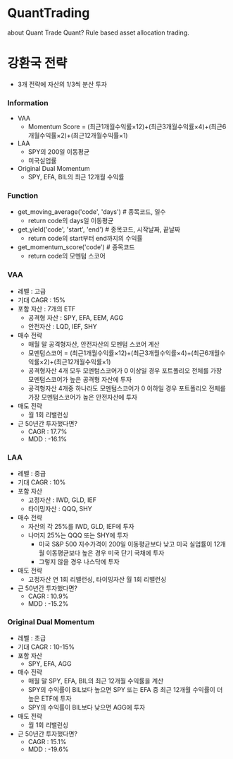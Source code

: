 # QuantTrading
about Quant Trade
Quant? Rule based asset allocation trading.

# 강환국 전략
- 3개 전략에 자산의 1/3씩 분산 투자

### Information
- VAA
    - Momentum Score = (최근1개월수익률×12)+(최근3개월수익률×4)+(최근6개월수익률×2)+(최근12개월수익률×1)
- LAA
    - SPY의 200일 이동평균
    - 미국실업률
- Original Dual Momentum
    - SPY, EFA, BIL의 최근 12개월 수익률

### Function
- get_moving_average('code', 'days') # 종목코드, 일수
    - return code의 days일 이동평균
- get_yield('code', 'start', 'end') # 종목코드, 시작날짜, 끝날짜
    - return code의 start부터 end까지의 수익률
- get_momentum_score('code') # 종목코드
    - return code의 모멘텀 스코어

### VAA
- 레벨 : 고급
- 기대 CAGR : 15%
- 포함 자산 : 7개의 ETF
    - 공격형 자산 : SPY, EFA, EEM, AGG
    - 안전자산 : LQD, IEF, SHY
- 매수 전략 
    - 매월 말 공격형자산, 안전자산의 모멘텀 스코어 계산
    - 모멘텀스코어 = (최근1개월수익률×12)+(최근3개월수익률×4)+(최근6개월수익률×2)+(최근12개월수익률×1)     
    - 공격형자산 4개 모두 모멘텀스코어가 0 이상일 경우 포트폴리오 전체를 가장 모멘텀스코어가 높은 공격형 자산에 투자
    - 공격형자산 4개중 하나라도 모멘텀스코어가 0 이하일 경우 포트폴리오 전체를 가장 모멘텀스코어가 높은 안전자산에 투자
- 매도 전략
    - 월 1회 리밸런싱
- 근 50년간 투자했다면? 
    - CAGR : 17.7%
    - MDD : -16.1%
### LAA
- 레벨 : 중급
- 기대 CAGR : 10%
- 포함 자산
    - 고정자산 : IWD, GLD, IEF
    - 타이밍자산 : QQQ, SHY
- 매수 전략
    - 자산의 각 25%를 IWD, GLD, IEF에 투자
    - 나머지 25%는 QQQ 또는 SHY에 투자
        - 미국 S&P 500 지수가격이 200일 이동평균보다 낮고 미국 실업률이 12개월 이동평균보다 높은 경우 미국 단기 국채에 투자
        - 그렇지 않을 경우 나스닥에 투자 
- 매도 전략
    - 고정자산 연 1회 리밸런싱, 타이밍자산 월 1회 리밸런싱
- 근 50년간 투자했다면? 
    - CAGR : 10.9%
    - MDD : -15.2%

### Original Dual Momentum
- 레벨 : 초급
- 기대 CAGR : 10-15%
- 포함 자산
    - SPY, EFA, AGG
- 매수 전략 
    - 매월 말 SPY, EFA, BIL의 최근 12개월 수익률을 계산
    - SPY의 수익률이 BIL보다 높으면 SPY 또는  EFA 중 최근 12개월 수익률이 더 높은 ETF에 투자
    - SPY의 수익률이 BIL보다 낮으면 AGG에 투자
- 매도 전략
    - 월 1회 리밸런싱
- 근 50년간 투자했다면? 
    - CAGR : 15.1%
    - MDD : -19.6%
